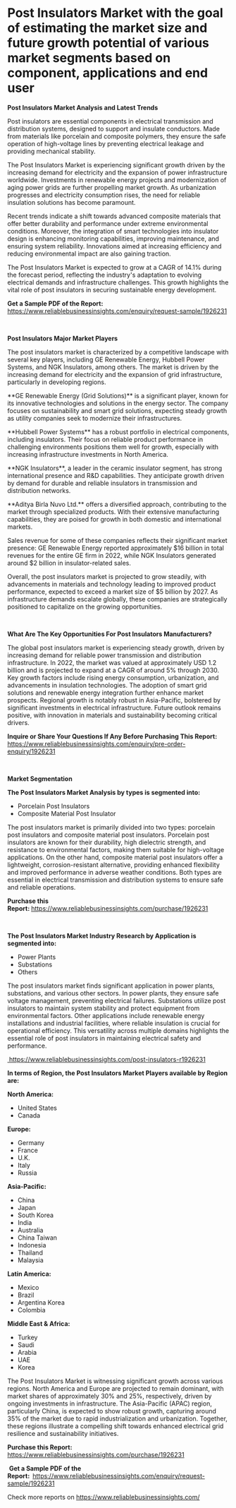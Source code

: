 <p><h1>Post Insulators Market with the goal of estimating the market size and future growth potential of various market segments based on component, applications and end user</h1></p><p><strong>Post Insulators Market Analysis and Latest Trends</strong></p>
<p><p>Post insulators are essential components in electrical transmission and distribution systems, designed to support and insulate conductors. Made from materials like porcelain and composite polymers, they ensure the safe operation of high-voltage lines by preventing electrical leakage and providing mechanical stability.</p><p>The Post Insulators Market is experiencing significant growth driven by the increasing demand for electricity and the expansion of power infrastructure worldwide. Investments in renewable energy projects and modernization of aging power grids are further propelling market growth. As urbanization progresses and electricity consumption rises, the need for reliable insulation solutions has become paramount.</p><p>Recent trends indicate a shift towards advanced composite materials that offer better durability and performance under extreme environmental conditions. Moreover, the integration of smart technologies into insulator design is enhancing monitoring capabilities, improving maintenance, and ensuring system reliability. Innovations aimed at increasing efficiency and reducing environmental impact are also gaining traction. </p><p>The Post Insulators Market is expected to grow at a CAGR of 14.1% during the forecast period, reflecting the industry's adaptation to evolving electrical demands and infrastructure challenges. This growth highlights the vital role of post insulators in securing sustainable energy development.</p></p>
<p><strong>Get a Sample PDF of the Report:&nbsp;</strong> <a href="https://www.reliablebusinessinsights.com/enquiry/request-sample/1926231?utm_campaign=1581&utm_medium=2&utm_source=Github&utm_content=ia&utm_term=28032025&utm_id=post-insulators">https://www.reliablebusinessinsights.com/enquiry/request-sample/1926231</a></p>
<p>&nbsp;</p>
<p><strong>Post Insulators Major Market Players</strong></p>
<p><p>The post insulators market is characterized by a competitive landscape with several key players, including GE Renewable Energy, Hubbell Power Systems, and NGK Insulators, among others. The market is driven by the increasing demand for electricity and the expansion of grid infrastructure, particularly in developing regions.</p><p>**GE Renewable Energy (Grid Solutions)** is a significant player, known for its innovative technologies and solutions in the energy sector. The company focuses on sustainability and smart grid solutions, expecting steady growth as utility companies seek to modernize their infrastructures.</p><p>**Hubbell Power Systems** has a robust portfolio in electrical components, including insulators. Their focus on reliable product performance in challenging environments positions them well for growth, especially with increasing infrastructure investments in North America.</p><p>**NGK Insulators**, a leader in the ceramic insulator segment, has strong international presence and R&D capabilities. They anticipate growth driven by demand for durable and reliable insulators in transmission and distribution networks.</p><p>**Aditya Birla Nuvo Ltd.** offers a diversified approach, contributing to the market through specialized products. With their extensive manufacturing capabilities, they are poised for growth in both domestic and international markets.</p><p>Sales revenue for some of these companies reflects their significant market presence: GE Renewable Energy reported approximately $16 billion in total revenues for the entire GE firm in 2022, while NGK Insulators generated around $2 billion in insulator-related sales. </p><p>Overall, the post insulators market is projected to grow steadily, with advancements in materials and technology leading to improved product performance, expected to exceed a market size of $5 billion by 2027. As infrastructure demands escalate globally, these companies are strategically positioned to capitalize on the growing opportunities.</p></p>
<p>&nbsp;</p>
<p><strong>What Are The Key Opportunities For Post Insulators Manufacturers?</strong></p>
<p><p>The global post insulators market is experiencing steady growth, driven by increasing demand for reliable power transmission and distribution infrastructure. In 2022, the market was valued at approximately USD 1.2 billion and is projected to expand at a CAGR of around 5% through 2030. Key growth factors include rising energy consumption, urbanization, and advancements in insulation technologies. The adoption of smart grid solutions and renewable energy integration further enhance market prospects. Regional growth is notably robust in Asia-Pacific, bolstered by significant investments in electrical infrastructure. Future outlook remains positive, with innovation in materials and sustainability becoming critical drivers.</p></p>
<p><strong>Inquire or Share Your Questions If Any Before Purchasing This Report:</strong> <a href="https://www.reliablebusinessinsights.com/enquiry/pre-order-enquiry/1926231?utm_campaign=1581&utm_medium=2&utm_source=Github&utm_content=ia&utm_term=28032025&utm_id=post-insulators">https://www.reliablebusinessinsights.com/enquiry/pre-order-enquiry/1926231</a></p>
<p>&nbsp;</p>
<p><strong>Market Segmentation</strong></p>
<p><strong>The Post Insulators Market Analysis by types is segmented into:</strong></p>
<p><ul><li>Porcelain Post Insulators</li><li>Composite Material Post Insulator</li></ul></p>
<p><p>The post insulators market is primarily divided into two types: porcelain post insulators and composite material post insulators. Porcelain post insulators are known for their durability, high dielectric strength, and resistance to environmental factors, making them suitable for high-voltage applications. On the other hand, composite material post insulators offer a lightweight, corrosion-resistant alternative, providing enhanced flexibility and improved performance in adverse weather conditions. Both types are essential in electrical transmission and distribution systems to ensure safe and reliable operations.</p></p>
<p><strong>Purchase this Report:&nbsp;</strong><a href="https://www.reliablebusinessinsights.com/purchase/1926231?utm_campaign=1581&utm_medium=2&utm_source=Github&utm_content=ia&utm_term=28032025&utm_id=post-insulators">https://www.reliablebusinessinsights.com/purchase/1926231</a></p>
<p>&nbsp;</p>
<p><strong>The Post Insulators Market Industry Research by Application is segmented into:</strong></p>
<p><ul><li>Power Plants</li><li>Substations</li><li>Others</li></ul></p>
<p><p>The post insulators market finds significant application in power plants, substations, and various other sectors. In power plants, they ensure safe voltage management, preventing electrical failures. Substations utilize post insulators to maintain system stability and protect equipment from environmental factors. Other applications include renewable energy installations and industrial facilities, where reliable insulation is crucial for operational efficiency. This versatility across multiple domains highlights the essential role of post insulators in maintaining electrical safety and performance.</p></p>
<p><a href="https://www.reliablebusinessinsights.com/post-insulators-r1926231?utm_campaign=1581&utm_medium=2&utm_source=Github&utm_content=ia&utm_term=28032025&utm_id=post-insulators">&nbsp;https://www.reliablebusinessinsights.com/post-insulators-r1926231</a></p>
<p><strong>In terms of Region, the Post Insulators Market Players available by Region are:</strong></p>
<p>
    <p> <strong> North America: </strong>
        <ul>
            <li>United States</li>
            <li>Canada</li>
        </ul>
        </p> 
    <p> <strong> Europe: </strong>
        <ul>
            <li>Germany</li>
            <li>France</li>
            <li>U.K.</li>
            <li>Italy</li>
            <li>Russia</li>
        </ul>
        </p> 
    <p> <strong> Asia-Pacific: </strong>
        <ul>
            <li>China</li>
            <li>Japan</li>
            <li>South Korea</li>
            <li>India</li>
            <li>Australia</li>
            <li>China Taiwan</li>
            <li>Indonesia</li>
            <li>Thailand</li>
            <li>Malaysia</li>
        </ul>
        </p> 
    <p> <strong> Latin America: </strong>
        <ul>
            <li>Mexico</li>
            <li>Brazil</li>
            <li>Argentina Korea</li>
            <li>Colombia</li>
        </ul>
        </p> 
    <p> <strong> Middle East & Africa: </strong>
        <ul>
            <li>Turkey</li>
            <li>Saudi</li>
            <li>Arabia</li>
            <li>UAE</li>
            <li>Korea</li>
        </ul>
    </p>
    </p>
<p><p>The Post Insulators Market is witnessing significant growth across various regions. North America and Europe are projected to remain dominant, with market shares of approximately 30% and 25%, respectively, driven by ongoing investments in infrastructure. The Asia-Pacific (APAC) region, particularly China, is expected to show robust growth, capturing around 35% of the market due to rapid industrialization and urbanization. Together, these regions illustrate a compelling shift towards enhanced electrical grid resilience and sustainability initiatives.</p></p>
<p><strong>Purchase this Report: </strong><a href="https://www.reliablebusinessinsights.com/purchase/1926231?utm_campaign=1581&utm_medium=2&utm_source=Github&utm_content=ia&utm_term=28032025&utm_id=post-insulators">https://www.reliablebusinessinsights.com/purchase/1926231</a></p>
<p>&nbsp;<strong>Get a Sample PDF of the Report:&nbsp;&nbsp;</strong><a href="https://www.reliablebusinessinsights.com/enquiry/request-sample/1926231?utm_campaign=1581&utm_medium=2&utm_source=Github&utm_content=ia&utm_term=28032025&utm_id=post-insulators">https://www.reliablebusinessinsights.com/enquiry/request-sample/1926231</a></p>
<p><strong></strong></p>
<p>Check more reports on <a href="https://www.reliablebusinessinsights.com/?utm_campaign=1581&utm_medium=2&utm_source=Github&utm_content=ia&utm_term=28032025&utm_id=post-insulators">https://www.reliablebusinessinsights.com/</a></p>